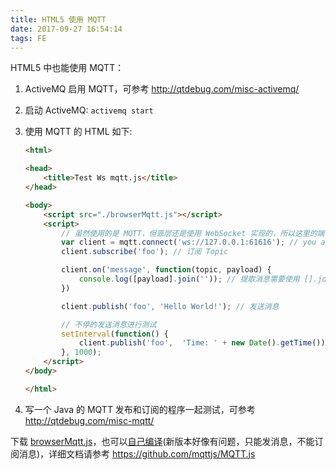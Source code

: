 ```yaml
---
title: HTML5 使用 MQTT
date: 2017-09-27 16:54:14
tags: FE
---
```


HTML5 中也能使用 MQTT：

1. ActiveMQ 启用 MQTT，可参考 http://qtdebug.com/misc-activemq/

2. 启动 ActiveMQ: `activemq start`

3. 使用 MQTT 的 HTML 如下:

   ```html
   <html>

   <head>
       <title>Test Ws mqtt.js</title>
   </head>

   <body>
       <script src="./browserMqtt.js"></script>
       <script>
           // 虽然使用的是 MQTT，但底层还是使用 WebSocket 实现的，所以这里的端口需要使用 ActiveMQ 里 WS 的端口，而不是 MQTT 的端口 1883
           var client = mqtt.connect('ws://127.0.0.1:61616'); // you add a ws:// url here
           client.subscribe('foo'); // 订阅 Topic

           client.on('message', function(topic, payload) {
               console.log([payload].join('')); // 提取消息需要使用 [].join()
           })

           client.publish('foo', 'Hello World!'); // 发送消息

           // 不停的发送消息进行测试
           setInterval(function() {
               client.publish('foo',  'Time: ' + new Date().getTime());
           }, 1000);
       </script>
   </body>

   </html>
   ```

4. 写一个 Java 的 MQTT 发布和订阅的程序一起测试，可参考 http://qtdebug.com/misc-mqtt/

下载 [browserMqtt.js](/download/browserMqtt.js.zip)，也可以[自己编译](https://github.com/mqttjs/MQTT.js)(新版本好像有问题，只能发消息，不能订阅消息)，详细文档请参考 https://github.com/mqttjs/MQTT.js